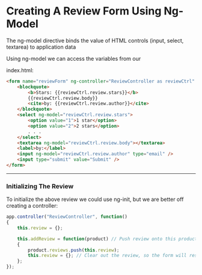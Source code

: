 # Creating A Review Form Using Ng-Model

The ng-model directive binds the value of HTML controls (input, select, textarea) to application data

Using ng-model we can access the variables from our 

index.html:

```html
<form name="reviewForm" ng-controller="ReviewController as reviewCtrl" ng-submit="reviewCtrl.addReview(product)">
	<blockquote>
		<b>Stars: {{reviewCtrl.review.stars}}</b>
		{{reviewCtrl.review.body}}
		<cite>by: {{reviewCtrl.review.author}}</cite>
	</blockquote>
	<select ng-model="reviewCtrl.review.stars">
		<option value="1">1 star</option>
		<option value="2">2 stars</option>
		. . .
	</select>
	<textarea ng-model="reviewCtrl.review.body"></textarea>
	<label>by:</label>
	<input ng-model="reviewCtrl.review.author" type="email" />
	<input type="submit" value="Submit" />
</form>
```

***

### Initializing The Review

To initialize the above review we could use ng-init, but we are better off creating a controller:

```js
app.controller("ReviewController", function()
{
	this.review = {};

	this.addReview = function(product) // Push review onto this product’s reviews array
	{
		product.reviews.push(this.review);
		this.review = {}; // Clear out the review, so the form will reset
	};
});
```
